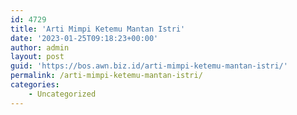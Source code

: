```yaml
---
id: 4729
title: 'Arti Mimpi Ketemu Mantan Istri'
date: '2023-01-25T09:18:23+00:00'
author: admin
layout: post
guid: 'https://bos.awn.biz.id/arti-mimpi-ketemu-mantan-istri/'
permalink: /arti-mimpi-ketemu-mantan-istri/
categories:
    - Uncategorized
---
```


